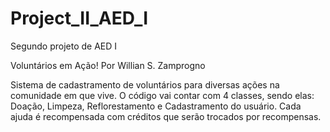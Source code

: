 # Project_II_AED_I
Segundo projeto de AED I

Voluntários em Ação!
Por Willian S. Zamprogno

Sistema de cadastramento de voluntários para diversas ações na comunidade em que vive.
O código vai contar com 4 classes, sendo elas: Doação, Limpeza, Reflorestamento e Cadastramento do usuário.
Cada ajuda é recompensada com créditos que serão trocados por recompensas.

